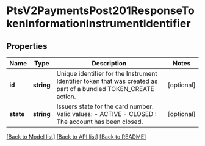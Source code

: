 # PtsV2PaymentsPost201ResponseTokenInformationInstrumentIdentifier

## Properties
Name | Type | Description | Notes
------------ | ------------- | ------------- | -------------
**id** | **string** | Unique identifier for the Instrument Identifier token that was created as part of a bundled TOKEN_CREATE action. | [optional] 
**state** | **string** | Issuers state for the card number. Valid values: - ACTIVE - CLOSED : The account has been closed. | [optional] 

[[Back to Model list]](../README.md#documentation-for-models) [[Back to API list]](../README.md#documentation-for-api-endpoints) [[Back to README]](../README.md)


